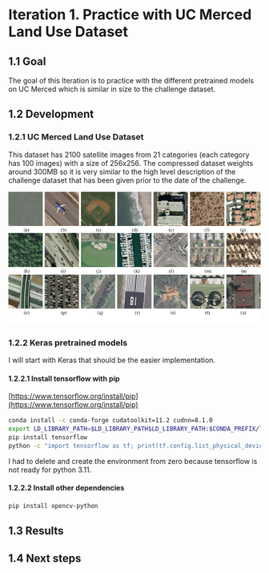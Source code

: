 # Iteration 1. Practice with UC Merced Land Use Dataset

<!---
The work is done using short iterations. Each iteration needs to have a very
clear goal. This allows to gain greater knowledge of the problem on each iteration.
--->

## 1.1 Goal

The goal of this Iteration is to practice with the different pretrained models on UC Merced which is
similar in size to the challenge dataset.

## 1.2 Development

### 1.2.1 UC Merced Land Use Dataset

This dataset has 2100 satellite images from 21 categories (each category has 100 images) with a size of 256x256.
The compressed dataset weights around 300MB so it is very similar to the high level description of
the challenge dataset that has been given prior to the date of the challenge.

![uc_merced_dataset](res/uc_merced_dataset.png)

### 1.2.2 Keras pretrained models

I will start with Keras that should be the easier implementation.

#### 1.2.2.1 Install tensorflow with pip

[https://www.tensorflow.org/install/pip](https://www.tensorflow.org/install/pip)

```bash
conda install -c conda-forge cudatoolkit=11.2 cudnn=8.1.0
export LD_LIBRARY_PATH=$LD_LIBRARY_PATH$LD_LIBRARY_PATH:$CONDA_PREFIX/lib/
pip install tensorflow
python -c "import tensorflow as tf; print(tf.config.list_physical_devices('GPU'))"
```

I had to delete and create the environment from zero because tensorflow is not ready
for python 3.11.

#### 1.2.2.2 Install other dependencies

```bash
pip install opencv-python
```

## 1.3 Results

## 1.4 Next steps
